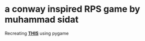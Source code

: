 # a conway inspired RPS game by muhammad sidat
 Recreating [**THIS**](https://www.youtube.com/watch?v=plOQ7n8VXNw) using pygame
 